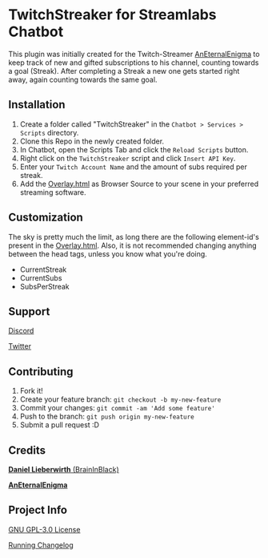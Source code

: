 # TwitchStreaker for Streamlabs Chatbot

This plugin was initially created for the Twitch-Streamer [AnEternalEnigma](http://twitch.tv/AnEternalEnigma) to keep track of new and gifted subscriptions to his channel, counting towards a goal (Streak). After completing a Streak a new one gets started right away, again counting towards the same goal.

## Installation

1. Create a folder called "TwitchStreaker" in the ```Chatbot > Services > Scripts``` directory.
2. Clone this Repo in the newly created folder.
3. In Chatbot, open the Scripts Tab and click the ```Reload Scripts``` button.
4. Right click on the ```TwitchStreaker``` script and click ```Insert API Key```.
5. Enter your ```Twitch Account Name``` and the amount of subs required per streak.
6. Add the [Overlay.html](Overlay/Overlay.html) as Browser Source to your scene in your preferred streaming software.

## Customization

The sky is pretty much the limit, as long there are the following element-id's present in the [Overlay.html](Overlay/Overlay.html). Also, it is not recommended changing anything between the head tags, unless you know what you're doing.

* CurrentStreak
* CurrentSubs
* SubsPerStreak

## Support

[Discord](https://discord.gg/HWTaady)

[Twitter](http://twitter.com/BrainInBlack)

## Contributing

1. Fork it!
2. Create your feature branch: `git checkout -b my-new-feature`
3. Commit your changes: `git commit -am 'Add some feature'`
4. Push to the branch: `git push origin my-new-feature`
5. Submit a pull request :D

## Credits

[**Daniel Lieberwirth** (BrainInBlack)](https://github.com/BrainInBlack)

[**AnEternalEnigma**](http://twitch.tv/AnEternalEnigma)

## Project Info

[GNU GPL-3.0 License](LICENSE.md)

[Running Changelog](CHANGELOG.md)

